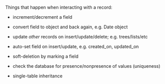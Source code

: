 Things that happen when interacting with a record:

- increment/decrement a field

- convert field to object and back again, e.g. Date object

- update *other* records on insert/update/delete; e.g. trees/lists/etc

- auto-set field on insert/update, e.g. created_on, updated_on

- soft-deletion by marking a field

- check the database for presence/nonpresence of values (uniqueness)

- single-table inheritance

